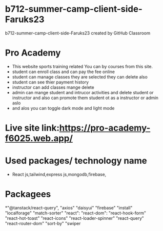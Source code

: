 # b712-summer-camp-client-side-Faruks23
b712-summer-camp-client-side-Faruks23 created by GitHub Classroom
# Pro Academy
* This website sports training  related  You can by courses  from this site.
* student can enroll class and can pay the fee online 
* student can manage classes they are selected they can delete also
* student can see thier payment history 
* instructor can add classes mange delete 
* admin can mange student and intrucor activities  and  delete  student or instructor  and also can promote them student ot as a instructor or admin aslo
* and alos you can toggle dark mode and light mode

# Live site link:https://pro-academy-f6025.web.app/

# Used packages/ technology name
* React js,tailwind,express js,mongodb,firebase,
# Packagees
*"@tanstack/react-query",
    "axios"
    "daisyui"
    "firebase"
    "install"
    "localforage"
    "match-sorter"
    "react":
    "react-dom": 
    "react-hook-form"
    "react-hot-toast"
    "react-icons"
    "react-loader-spinner"
    "react-query"
    "react-router-dom"
    "sort-by"
    "swiper
